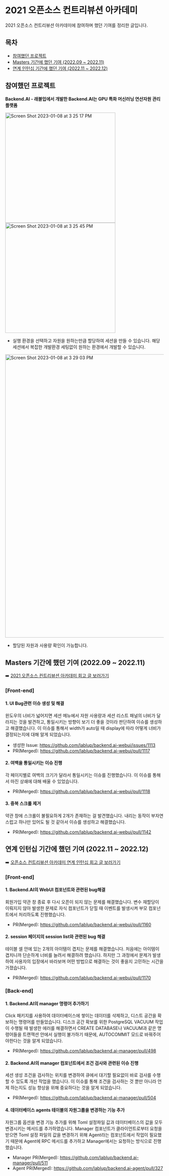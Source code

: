 # 2021 오픈소스 컨트리뷰션 아카데미
2021 오픈소스 컨트리뷰션 아카데미에 참여하며 했던 기여를 정리한 글입니다.     
## 목차
* [참여했던 프로젝트](https://github.com/yujung7768903/contribution-academy-2021/blob/main/README.md#%EC%B0%B8%EC%97%AC%ED%96%88%EB%8D%98-%ED%94%84%EB%A1%9C%EC%A0%9D%ED%8A%B8)
* [Masters 기간에 했던 기여 (2022.09 ~ 2022.11)](https://github.com/yujung7768903/contribution-academy-2021/blob/main/README.md#masters-%EA%B8%B0%EA%B0%84%EC%97%90-%ED%96%88%EB%8D%98-%EA%B8%B0%EC%97%AC-202209--202211)
* [연계 인턴십 기간에 했던 기여 (2022.11 ~ 2022.12)](https://github.com/yujung7768903/contribution-academy-2021/blob/main/README.md#%EC%97%B0%EA%B3%84-%EC%9D%B8%ED%84%B4%EC%8B%AD-%EA%B8%B0%EA%B0%84%EC%97%90-%ED%96%88%EB%8D%98-%EA%B8%B0%EC%97%AC-202211--202212)

## 참여했던 프로젝트
**Backend.AI - 래블업에서 개발한 Backend.AI는 GPU 특화 머신러닝 연산자원 관리 플랫폼**    

<img height="350" alt="Screen Shot 2023-01-08 at 3 25 17 PM" src="https://user-images.githubusercontent.com/68562176/211183482-1b38c2ef-41b5-4783-920f-59b9084789c7.png"> <img height="350" alt="Screen Shot 2023-01-08 at 3 25 45 PM" src="https://user-images.githubusercontent.com/68562176/211183502-7b5d1df9-074f-4708-8ef0-0678eed072d2.png">

* 실행 환경을 선택하고 자원을 원하는만큼 할당하여 세션을 만들 수 있습니다. 해당 세션에서 복잡한 개발환경 세팅없이 원하는 환경에서 개발할 수 있습니다.
<img width="900" alt="Screen Shot 2023-01-08 at 3 29 03 PM" src="https://user-images.githubusercontent.com/68562176/211183597-fffaeec3-77a2-4953-a6d9-4cad0af6b0e4.png">

* 할당된 자원과 사용량 확인이 가능합니다.

## Masters 기간에 했던 기여 (2022.09 ~ 2022.11)
➡️ [2021 오픈소스 컨트리뷰션 아카데미 회고 글 보러가기](https://velog.io/@youjung/2021-%EC%98%A4%ED%94%88%EC%86%8C%EC%8A%A4-%EC%BB%A8%ED%8A%B8%EB%A6%AC%EB%B7%B0%EC%85%98-%EC%95%84%EC%B9%B4%EB%8D%B0%EB%AF%B8-%ED%9B%84%EA%B8%B0)    
### [Front-end]
#### 1. UI Bug관련 이슈 생성 및 해결     
윈도우의 너비가 넓어지면 세션 메뉴에서 자원 사용량과 세션 리스트 패널의 너비가 달라지는 것을 발견하고, 통일시키는 방향이 보기 더 좋을 것이라 판단하여 이슈를 생성하고 해결했습니다. 이 이슈를 통해서 width가 auto일 때 display에 따라 어떻게 너비가 결정되는지에 대해 알게 되었습니다.
* 생성한 Issue: https://github.com/lablup/backend.ai-webui/issues/1113
* PR(Merged): https://github.com/lablup/backend.ai-webui/pull/1117

#### 2. 여백을 통일시키는 이슈 진행      
각 페이지별로 여백의 크기가 달라서 통일시키는 이슈를 진행했습니다. 이 이슈를 통해서 마진 상쇄에 대해 배울 수 있었습니다.
* PR(Merged): https://github.com/lablup/backend.ai-webui/pull/1118

#### 3. 중복 스크롤 제거
약관 창에 스크롤이 불필요하게 2개가 존재하는 걸 발견했습니다. 내리는 동작이 부자연스럽고 하나만 있어도 될 것 같아서 이슈를 생성하고 해결했습니다.
* PR(Merged): https://github.com/lablup/backend.ai-webui/pull/1142

## 연계 인턴십 기간에 했던 기여 (2022.11 ~ 2022.12)
➡️ [오픈소스 컨트리뷰션 아카데미 연계 인턴십 회고 글 보러가기](https://velog.io/@youjung/IT-%EC%8A%A4%ED%83%80%ED%8A%B8%EC%97%85%EC%97%90%EC%84%9C-%EA%B2%BD%ED%97%98%ED%95%9C-%EC%B2%AB-%EC%9D%B8%ED%84%B4%EC%8B%AD-%EB%9E%98%EB%B8%94%EC%97%85)

### [Front-end]
#### 1. Backend.AI의 WebUI 컴포넌트와 관련된 bug해결
회원가입 약관 창 종료 후 다시 오픈이 되지 않는 문제를 해결했습니다. 변수 재할당이 이뤄지지 않아 발생한 문제로 자식 컴포넌트가 닫힐 때 이벤트를 발생시켜 부모 컴포넌트에서 처리하도록 진행했습니다.
* PR(Merged): https://github.com/lablup/backend.ai-webui/pull/1160

#### 2. session 페이지의 session list와 관련된 bug 해결
테이블 셀 안에 있는 2개의 아이템이 겹치는 문제를 해결했습니다. 처음에는 아이템이 겹치니까 단순하게 너비를 늘려서 해결하려 했습니다. 하지만 그 과정에서 문제가 발생하여 사용자의 입장에서 바라보며 어떤 방법으로 해결하는 것이 좋을지 고민하는 시간을가졌습니다.
* PR(Merged): https://github.com/lablup/backend.ai-webui/pull/1170

### [Back-end]
#### 1. Backend.AI의 manager 명령어 추가하기
Click 패키지를 사용하여 데이터베이스에 쌓이는 데이터를 삭제하고, 디스트 공간을 확보하는 명령어를 만들었습니다. 디스크 공간 확보를 위한 PostgreSQL VACUUM 작업이 수행될 때 발생한 에러를 해결하면서 CREATE DATABASE나 VACUUM과 같은 명령어들을 트랜잭션 안에서 실행이 불가하기 때문에, AUTOCOMMIT 모드로 바꿔주어야한다는 것을 알게 되었습니다.
* PR(Merged): https://github.com/lablup/backend.ai-manager/pull/498

#### 2. Backend.AI의 manager 컴포넌트에서 조건 검사와 관련된 이슈 진행
세션 생성 조건을 검사하는 위치를 변경하여 큐에서 대기할 필요없이 바로 검사를 수행할 수 있도록 개선 작업을 했습니다. 이 이슈를 통해 조건을 검사하는 것 뿐만 아니라 언제 하는지도 성능 향상을 위해 중요하다는 것을 알게 되었습니다.
* PR(Merged): https://github.com/lablup/backend.ai-manager/pull/504

#### 4. 데이터베이스 agents 테이블의 자원그룹을 변경하는 기능 추가
자원그룹 옵션을 변경 기능 추가를 위해 Toml 설정파일 값과 데이터베이스의 값을 모두 변경시키는 메서드를 추가하였습니다. Manager 컴포넌트가 클라이언트로부터 요청을 받으면 Toml 설정 파일의 값을 변경하기 위해 Agent라는 컴포넌트에서 작업이 필요했기 때문에 Agent에 RPC 메서드를 추가하고 Manager에서는 요청하는 방식으로 진행했습니다. 
* Manager PR(Merged): https://github.com/lablup/backend.ai-manager/pull/511
* Agent PR(Merged): https://github.com/lablup/backend.ai-agent/pull/327
